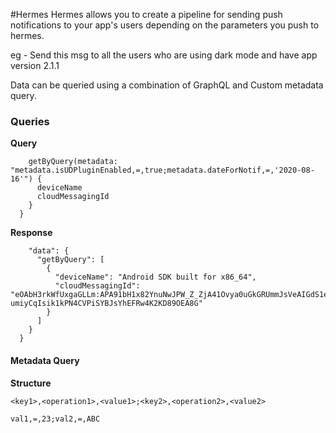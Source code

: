 #Hermes
Hermes allows you to create a pipeline for sending push notifications to your app's users depending on 
the parameters you push to hermes.

eg - Send this msg to all the users who are using dark mode and have app version 2.1.1

Data can be queried using a combination of GraphQL and Custom metadata query.

### Queries

**Query**

```query {
    getByQuery(metadata: "metadata.isUDPluginEnabled,=,true;metadata.dateForNotif,=,'2020-08-16'") {
      deviceName
      cloudMessagingId
    }
  }
```

**Response** 

````{
    "data": {
      "getByQuery": [
        {
          "deviceName": "Android SDK built for x86_64",
          "cloudMessagingId": "eOAbH3rkWfUxgaGLLm:APA91bH1x82YnuNwJPW_Z_ZjA41Ovya0uGkGRUmmJsVeAIGdS1eHL1vzerUHoF8TlfIm8l6pe_uLrixZ0Az1uAjq7t-umiyCqIsik1kPN4CVPiSYBJsYhEFRw4K2KD89OEA8G"
        }
      ]
    }
  }
````

#### Metadata Query

**Structure**

```<key1>,<operation1>,<value1>;<key2>,<operation2>,<value2>```

```val1,=,23;val2,=,ABC```
